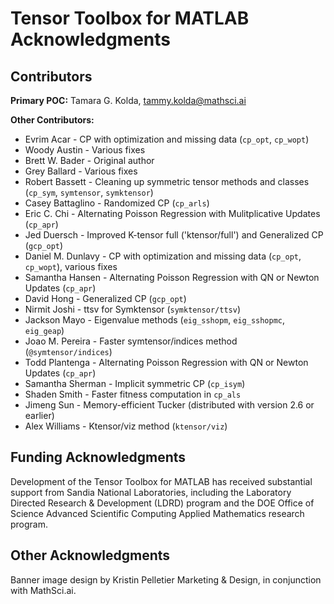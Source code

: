 # Tensor Toolbox for MATLAB Acknowledgments

## Contributors

**Primary POC:** Tamara G. Kolda, tammy.kolda@mathsci.ai

**Other Contributors:**
* Evrim Acar - CP with optimization and missing data (`cp_opt`, `cp_wopt`)
* Woody Austin - Various fixes
* Brett W. Bader - Original author
* Grey Ballard - Various fixes
* Robert Bassett - Cleaning up symmetric tensor methods and classes (`cp_sym`, `symtensor`, `symktensor`)
* Casey Battaglino - Randomized CP (`cp_arls`)
* Eric C. Chi - Alternating Poisson Regression with Mulitplicative Updates (`cp_apr`)
* Jed Duersch - Improved K-tensor full ('ktensor/full') and Generalized CP (`gcp_opt`)
* Daniel M. Dunlavy - CP with optimization and missing data (`cp_opt`, `cp_wopt`), various fixes
* Samantha Hansen - Alternating Poisson Regression with QN or Newton Updates (`cp_apr`)
* David Hong - Generalized CP (`gcp_opt`)
* Nirmit Joshi - ttsv for Symktensor (`symktensor/ttsv`)
* Jackson Mayo - Eigenvalue methods (`eig_sshopm`, `eig_sshopmc`, `eig_geap`)
* Joao M. Pereira - Faster symtensor/indices method (`@symtensor/indices`)
* Todd Plantenga - Alternating Poisson Regression with QN or Newton Updates (`cp_apr`)
* Samantha Sherman - Implicit symmetric CP (`cp_isym`)
* Shaden Smith - Faster fitness computation in `cp_als`
* Jimeng Sun - Memory-efficient Tucker (distributed with version 2.6 or earlier)
* Alex Williams - Ktensor/viz method (`ktensor/viz`)

## Funding Acknowledgments

Development of the Tensor Toolbox for MATLAB has received substantial support from
Sandia National Laboratories, including the Laboratory Directed Research & Development (LDRD) program
and the DOE Office of Science Advanced Scientific Computing Applied Mathematics research program.

## Other Acknowledgments

Banner image design by Kristin Pelletier Marketing & Design,
in conjunction with MathSci.ai.
